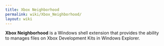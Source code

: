 ```yaml
---
title: Xbox Neighborhood
permalink: wiki/Xbox_Neighborhood/
layout: wiki
---
```


**Xbox Neighborhood** is a Windows shell extension that provides the
ability to manages files on Xbox Development Kits in Windows Explorer.
